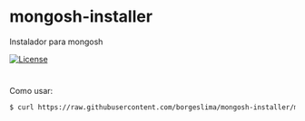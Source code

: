 # mongosh-installer
Instalador para mongosh


[![License](https://img.shields.io/badge/License-MIT-silver.svg?style=flat)](https://github.com/clips/pattern/blob/master/LICENSE.txt) 

# # 


Como usar:

```sh
$ curl https://raw.githubusercontent.com/borgeslima/mongosh-installer/main/install.sh | sh
```
